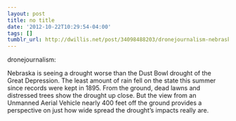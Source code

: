 ```yaml
---
layout: post
title: no title
date: '2012-10-22T10:29:54-04:00'
tags: []
tumblr_url: http://dwillis.net/post/34098488203/dronejournalism-nebraska-is-seeing-a-drought
---
```

dronejournalism:

Nebraska is seeing a drought worse than the Dust Bowl drought of the Great Depression. The least amount of rain fell on the state this summer since records were kept in 1895. From the ground, dead lawns and distressed trees show the drought up close. But the view from an Unmanned Aerial Vehicle nearly 400 feet off the ground provides a perspective on just how wide spread the drought’s impacts really are.
